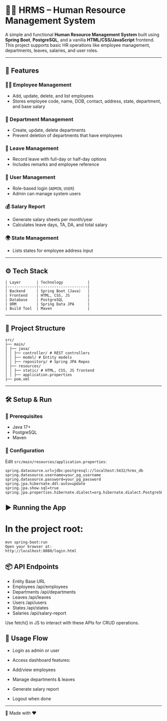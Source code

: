 # 🧑‍💼 HRMS – Human Resource Management System

A simple and functional **Human Resource Management System** built using **Spring Boot**, **PostgreSQL**, and a vanilla **HTML/CSS/JavaScript** frontend. This project supports basic HR operations like employee management, departments, leaves, salaries, and user roles.

---

## 🚀 Features

### 👨‍💼 Employee Management
- Add, update, delete, and list employees
- Stores employee code, name, DOB, contact, address, state, department, and base salary

### 🏢 Department Management
- Create, update, delete departments
- Prevent deletion of departments that have employees

### 📆 Leave Management
- Record leave with full-day or half-day options
- Includes remarks and employee reference

### 🔐 User Management
- Role-based login (`ADMIN`, `USER`)
- Admin can manage system users

### 💰 Salary Report
- Generate salary sheets per month/year
- Calculates leave days, TA, DA, and total salary

### 🌍 State Management
- Lists states for employee address input

---

## ⚙️ Tech Stack
```
| Layer       | Technology           |
|-------------|----------------------|
| Backend     | Spring Boot (Java)   |
| Frontend    | HTML, CSS, JS        |
| Database    | PostgreSQL           |
| ORM         | Spring Data JPA      |
| Build Tool  | Maven                |
```
---

## 📁 Project Structure
```
src/
├── main/
│ ├── java/
│ │ ├── controller/ # REST controllers
│ │ ├── model/ # Entity models
│ │ ├── repository/ # Spring JPA Repos
│ ├── resources/
│ │ ├── static/ # HTML, CSS, JS frontend
│ │ ├── application.properties
├── pom.xml
```
---

## 🛠️ Setup & Run

### 🧩 Prerequisites
- Java 17+
- PostgreSQL
- Maven

### 🔧 Configuration

Edit `src/main/resources/application.properties`:

```properties
spring.datasource.url=jdbc:postgresql://localhost:5432/hrms_db
spring.datasource.username=your_pg_username
spring.datasource.password=your_pg_password
spring.jpa.hibernate.ddl-auto=update
spring.jpa.show-sql=true
spring.jpa.properties.hibernate.dialect=org.hibernate.dialect.PostgreSQLDialect
```

## ▶️ Running the App
# In the project root:
```
mvn spring-boot:run
Open your browser at:
http://localhost:8080/login.html
```
## 📦 API Endpoints
- Entity	Base URL
- Employees	/api/employees
- Departments	/api/departments
- Leaves	/api/leaves
- Users	/api/users
- States	/api/states
- Salaries	/api/salary-report

Use fetch() in JS to interact with these APIs for CRUD operations.

## 🧪 Usage Flow
- Login as admin or user

- Access dashboard features:

- Add/view employees

- Manage departments & leaves

- Generate salary report

- Logout when done

---

🔗 Made with ❤️
